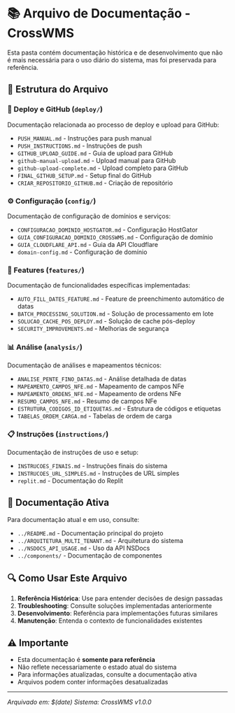 # 📚 Arquivo de Documentação - CrossWMS

Esta pasta contém documentação histórica e de desenvolvimento que não é mais necessária para o uso diário do sistema, mas foi preservada para referência.

## 📁 Estrutura do Arquivo

### 🚀 Deploy e GitHub (`deploy/`)
Documentação relacionada ao processo de deploy e upload para GitHub:
- `PUSH_MANUAL.md` - Instruções para push manual
- `PUSH_INSTRUCTIONS.md` - Instruções de push
- `GITHUB_UPLOAD_GUIDE.md` - Guia de upload para GitHub
- `github-manual-upload.md` - Upload manual para GitHub
- `github-upload-complete.md` - Upload completo para GitHub
- `FINAL_GITHUB_SETUP.md` - Setup final do GitHub
- `CRIAR_REPOSITORIO_GITHUB.md` - Criação de repositório

### ⚙️ Configuração (`config/`)
Documentação de configuração de domínios e serviços:
- `CONFIGURACAO_DOMINIO_HOSTGATOR.md` - Configuração HostGator
- `GUIA_CONFIGURACAO_DOMINIO_CROSSWMS.md` - Configuração de domínio
- `GUIA_CLOUDFLARE_API.md` - Guia da API Cloudflare
- `domain-config.md` - Configuração de domínio

### 🔧 Features (`features/`)
Documentação de funcionalidades específicas implementadas:
- `AUTO_FILL_DATES_FEATURE.md` - Feature de preenchimento automático de datas
- `BATCH_PROCESSING_SOLUTION.md` - Solução de processamento em lote
- `SOLUCAO_CACHE_POS_DEPLOY.md` - Solução de cache pós-deploy
- `SECURITY_IMPROVEMENTS.md` - Melhorias de segurança

### 📊 Análise (`analysis/`)
Documentação de análises e mapeamentos técnicos:
- `ANALISE_PENTE_FINO_DATAS.md` - Análise detalhada de datas
- `MAPEAMENTO_CAMPOS_NFE.md` - Mapeamento de campos NFe
- `MAPEAMENTO_ORDENS_NFE.md` - Mapeamento de ordens NFe
- `RESUMO_CAMPOS_NFE.md` - Resumo de campos NFe
- `ESTRUTURA_CODIGOS_ID_ETIQUETAS.md` - Estrutura de códigos e etiquetas
- `TABELAS_ORDEM_CARGA.md` - Tabelas de ordem de carga

### 📋 Instruções (`instructions/`)
Documentação de instruções de uso e setup:
- `INSTRUCOES_FINAIS.md` - Instruções finais do sistema
- `INSTRUCOES_URL_SIMPLES.md` - Instruções de URL simples
- `replit.md` - Documentação do Replit

## 📖 Documentação Ativa

Para documentação atual e em uso, consulte:
- `../README.md` - Documentação principal do projeto
- `../ARQUITETURA_MULTI_TENANT.md` - Arquitetura do sistema
- `../NSDOCS_API_USAGE.md` - Uso da API NSDocs
- `../components/` - Documentação de componentes

## 🔍 Como Usar Este Arquivo

1. **Referência Histórica**: Use para entender decisões de design passadas
2. **Troubleshooting**: Consulte soluções implementadas anteriormente
3. **Desenvolvimento**: Referência para implementações futuras similares
4. **Manutenção**: Entenda o contexto de funcionalidades existentes

## ⚠️ Importante

- Esta documentação é **somente para referência**
- Não reflete necessariamente o estado atual do sistema
- Para informações atualizadas, consulte a documentação ativa
- Arquivos podem conter informações desatualizadas

---

*Arquivado em: $(date)*
*Sistema: CrossWMS v1.0.0*
